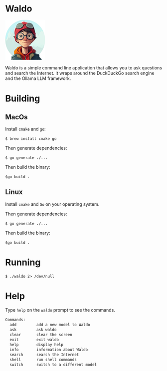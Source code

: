 # Waldo

<img src="assets/waldo.png" width="128px">

Waldo is a simple command line application that allows you to ask questions and search the Internet. It wraps around the DuckDuckGo search engine and the Ollama LLM framework.


# Building

## MacOs

Install `cmake` and `go`:

```
$ brew install cmake go
```


Then generate dependencies:

```
$ go generate ./...
```

Then build the binary:

```
$go build .
```

## Linux

Install `cmake` and `Go` on your operating system.

Then generate dependencies:

```
$ go generate ./...
```

Then build the binary:

```
$go build .
```

# Running

```
$ ./waldo 2> /dev/null
```

# Help

Type `help` on the `waldo` prompt to see the commands.

```
Commands:
  add         add a new model to Waldo
  ask         ask waldo
  clear       clear the screen
  exit        exit waldo
  help        display help
  info        information about Waldo
  search      search the Internet
  shell       run shell commands
  switch      switch to a different model
```